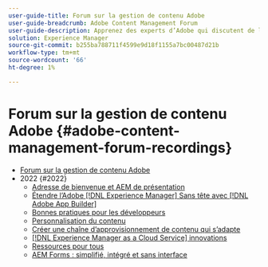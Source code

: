 ```yaml
---
user-guide-title: Forum sur la gestion de contenu Adobe
user-guide-breadcrumb: Adobe Content Management Forum
user-guide-description: Apprenez des experts d’Adobe qui discutent de l’état actuel et futur de la stratégie de gestion de contenu, des livrables, des défis et des exigences techniques.
solution: Experience Manager
source-git-commit: b255ba788711f4599e9d18f1155a7bc00487d21b
workflow-type: tm+mt
source-wordcount: '66'
ht-degree: 1%

---
```



# Forum sur la gestion de contenu Adobe {#adobe-content-management-forum-recordings}

+ [Forum sur la gestion de contenu Adobe](overview.md)
+ 2022 {#2022}
   + [Adresse de bienvenue et AEM de présentation](2022/welcome.md)
   + [Étendre l’Adobe [!DNL Experience Manager] Sans tête avec [!DNL Adobe App Builder]](2022/headless.md)
   + [Bonnes pratiques pour les développeurs](2022/developer-best-practices.md)
   + [Personnalisation du contenu](2022/personalization.md)
   + [Créer une chaîne d’approvisionnement de contenu qui s’adapte](2022/supply-chain.md)
   + [[!DNL Experience Manager as a Cloud Service] innovations](2022/innovations.md)
   + [Ressources pour tous](2022/assets-for-all.md)
   + [AEM Forms : simplifié, intégré et sans interface](2022/forms-headless.md)